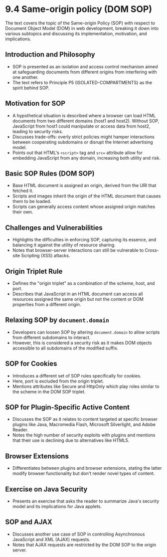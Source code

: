 # 9.4 Same-origin policy (DOM SOP)

The text covers the topic of the Same-origin Policy (SOP) with respect to Document Object Model (DOM) in web development, breaking it down into various subtopics and discussing its implementation, motivation, and implications.

## Introduction and Philosophy
- SOP is presented as an isolation and access control mechanism aimed at safeguarding documents from different origins from interfering with one another.
- The text refers to Principle P5 (ISOLATED-COMPARTMENTS) as the spirit behind SOP.

## Motivation for SOP
- A hypothetical situation is described where a browser can load HTML documents from two different domains (host1 and host2). Without SOP, JavaScript from host1 could manipulate or access data from host2, leading to security risks.
- Discusses trade-offs: overly strict policies might hamper interactions between cooperating subdomains or disrupt the Internet advertising model.
- Points out that HTML's `<script>` tag and `src=` attribute allow for embedding JavaScript from any domain, increasing both utility and risk.

## Basic SOP Rules (DOM SOP)
- Base HTML document is assigned an origin, derived from the URI that fetched it.
- Scripts and images inherit the origin of the HTML document that causes them to be loaded.
- Scripts can generally access content whose assigned origin matches their own.

## Challenges and Vulnerabilities
- Highlights the difficulties in enforcing SOP, capturing its essence, and balancing it against the utility of resource sharing.
- Notes that browser-server interactions can still be vulnerable to Cross-site Scripting (XSS) attacks.

## Origin Triplet Rule
- Defines the "origin triplet" as a combination of the scheme, host, and port.
- Describes that JavaScript in an HTML document can access all resources assigned the same origin but not the content or DOM properties from a different origin.

## Relaxing SOP by `document.domain`
- Developers can loosen SOP by altering `document.domain` to allow scripts from different subdomains to interact.
- However, this is considered a security risk as it makes DOM objects accessible to all subdomains of the modified suffix.

## SOP for Cookies
- Introduces a different set of SOP rules specifically for cookies.
- Here, port is excluded from the origin triplet.
- Mentions attributes like Secure and HttpOnly which play roles similar to the scheme in the DOM SOP triplet.

## SOP for Plugin-Specific Active Content
- Discusses the SOP as it relates to content targeted at specific browser plugins like Java, Macromedia Flash, Microsoft Silverlight, and Adobe Reader.
- Notes the high number of security exploits with plugins and mentions that their use is declining due to alternatives like HTML5.

## Browser Extensions
- Differentiates between plugins and browser extensions, stating the latter modify browser functionality but don't render novel types of content.

## Exercise on Java Security
- Presents an exercise that asks the reader to summarize Java's security model and its implications for Java applets.

## SOP and AJAX
- Discusses another use case of SOP in controlling Asynchronous JavaScript and XML (AJAX) requests.
- Notes that AJAX requests are restricted by the DOM SOP to the origin server.
